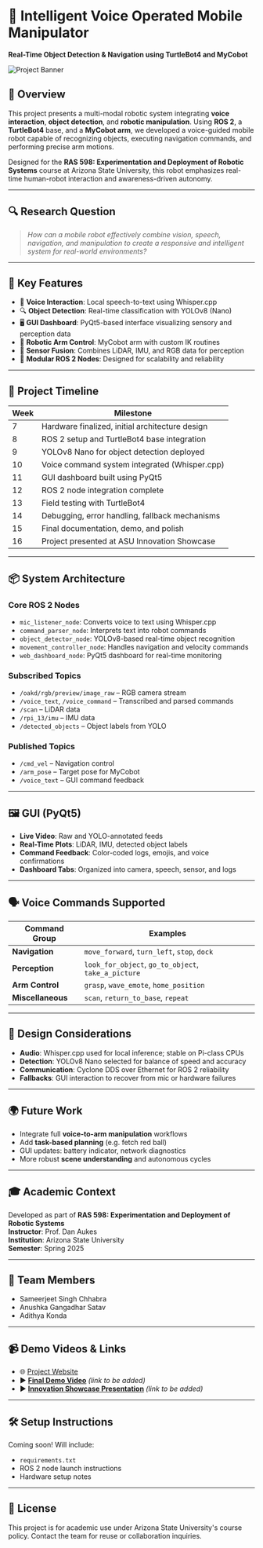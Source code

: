 # 🐢 Intelligent Voice Operated Mobile Manipulator  
**Real-Time Object Detection & Navigation using TurtleBot4 and MyCobot**

![Project Banner](https://ras598-2025-s-team11.github.io/assets/logo.png) <!-- Replace with actual image path -->

## 🚀 Overview
This project presents a multi-modal robotic system integrating **voice interaction**, **object detection**, and **robotic manipulation**. Using **ROS 2**, a **TurtleBot4** base, and a **MyCobot arm**, we developed a voice-guided mobile robot capable of recognizing objects, executing navigation commands, and performing precise arm motions.

Designed for the **RAS 598: Experimentation and Deployment of Robotic Systems** course at Arizona State University, this robot emphasizes real-time human-robot interaction and awareness-driven autonomy.

---

## 🔍 Research Question
> _How can a mobile robot effectively combine vision, speech, navigation, and manipulation to create a responsive and intelligent system for real-world environments?_

---

## 🧠 Key Features
- 🎤 **Voice Interaction**: Local speech-to-text using Whisper.cpp  
- 🔍 **Object Detection**: Real-time classification with YOLOv8 (Nano)  
- 🖥 **GUI Dashboard**: PyQt5-based interface visualizing sensory and perception data  
- 🤖 **Robotic Arm Control**: MyCobot arm with custom IK routines  
- 📡 **Sensor Fusion**: Combines LiDAR, IMU, and RGB data for perception  
- 🧩 **Modular ROS 2 Nodes**: Designed for scalability and reliability  

---

## 🎯 Project Timeline

| Week | Milestone |
|------|-----------|
| 7    | Hardware finalized, initial architecture design |
| 8    | ROS 2 setup and TurtleBot4 base integration |
| 9    | YOLOv8 Nano for object detection deployed |
| 10   | Voice command system integrated (Whisper.cpp) |
| 11   | GUI dashboard built using PyQt5 |
| 12   | ROS 2 node integration complete |
| 13   | Field testing with TurtleBot4 |
| 14   | Debugging, error handling, fallback mechanisms |
| 15   | Final documentation, demo, and polish |
| 16   | Project presented at ASU Innovation Showcase |

---

## 📦 System Architecture

### Core ROS 2 Nodes
- `mic_listener_node`: Converts voice to text using Whisper.cpp
- `command_parser_node`: Interprets text into robot commands
- `object_detector_node`: YOLOv8-based real-time object recognition
- `movement_controller_node`: Handles navigation and velocity commands
- `web_dashboard_node`: PyQt5 dashboard for real-time monitoring

### Subscribed Topics
- `/oakd/rgb/preview/image_raw` – RGB camera stream  
- `/voice_text`, `/voice_command` – Transcribed and parsed commands  
- `/scan` – LiDAR data  
- `/rpi_13/imu` – IMU data  
- `/detected_objects` – Object labels from YOLO  

### Published Topics
- `/cmd_vel` – Navigation control  
- `/arm_pose` – Target pose for MyCobot  
- `/voice_text` – GUI command feedback  

---

## 🖼 GUI (PyQt5)

- **Live Video**: Raw and YOLO-annotated feeds  
- **Real-Time Plots**: LiDAR, IMU, detected object labels  
- **Command Feedback**: Color-coded logs, emojis, and voice confirmations  
- **Dashboard Tabs**: Organized into camera, speech, sensor, and logs  

---

## 🗣️ Voice Commands Supported

| Command Group | Examples |
|---------------|----------|
| **Navigation** | `move_forward`, `turn_left`, `stop`, `dock` |
| **Perception** | `look_for_object`, `go_to_object`, `take_a_picture` |
| **Arm Control** | `grasp`, `wave_emote`, `home_position` |
| **Miscellaneous** | `scan`, `return_to_base`, `repeat` |

---

## 🔧 Design Considerations

- **Audio**: Whisper.cpp used for local inference; stable on Pi-class CPUs  
- **Detection**: YOLOv8 Nano selected for balance of speed and accuracy  
- **Communication**: Cyclone DDS over Ethernet for ROS 2 reliability  
- **Fallbacks**: GUI interaction to recover from mic or hardware failures  

---

## 🌍 Future Work

- Integrate full **voice-to-arm manipulation** workflows  
- Add **task-based planning** (e.g. fetch red ball)  
- GUI updates: battery indicator, network diagnostics  
- More robust **scene understanding** and autonomous cycles  

---

## 🎓 Academic Context

Developed as part of **RAS 598: Experimentation and Deployment of Robotic Systems**  
**Instructor**: Prof. Dan Aukes  
**Institution**: Arizona State University  
**Semester**: Spring 2025  

---

## 👥 Team Members

- Sameerjeet Singh Chhabra  
- Anushka Gangadhar Satav  
- Adithya Konda  

---

## 📹 Demo Videos & Links

- 🌐 [Project Website](https://ras598-2025-s-team11.github.io/)
- ▶️ **[Final Demo Video](#)** *(link to be added)*  
- ▶️ **[Innovation Showcase Presentation](#)** *(link to be added)*

---

## 🛠️ Setup Instructions

Coming soon! Will include:
- `requirements.txt`
- ROS 2 node launch instructions
- Hardware setup notes

---

## 📄 License

This project is for academic use under Arizona State University's course policy. Contact the team for reuse or collaboration inquiries.


